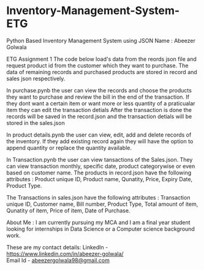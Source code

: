 # Inventory-Management-System-ETG
Python Based Inventory Management System using JSON
Name : Abeezer Golwala

ETG Assignment 1 
The code below load's data from the reords json file and request product id from the customer which they want to purchase. 
The data of remaining records and purchased products are stored in record and sales json respectively.   

In purchase.pynb the user can view the records and choose the products they want to purchase and review the bill in the end of the transaction.
If they dont want a certain item or want more or less quantity of a praticualar item they can edit the transaction detials 
After the transaction is done the records will be saved in the record.json and the transaction detials will be stored in the sales.json

In product details.pynb the user can view, edit, add and delete records of the inventory.
If they add existing record again they will have the option to append quantity or replace the quantity available.

In Transaction.pynb the user can view tansactions of the Sales.json.
They can view transaction monthly, specific date, product categorywise or even based on customer name.
The products in record.json have the following attributes : Product unique ID, Product name, Qunatity, Price, Expiry Date, Product Type.

The Transactions in sales.json have the following attributes : Transaction unique ID, Customer name, Bill number, Product Type, Total amount of item, Qunatity of item, Price of item, Date of Purchase.
  
About Me :
I am currently pursuing my MCA and I am a final year student looking for internships in Data Science or a Computer science background work.

These are my contact details:
LinkedIn - https://www.linkedin.com/in/abeezer-golwala/  
Email Id - abeezergolwala98@gmail.com 

